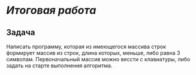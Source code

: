 # _Итоговая работа_ #

## Задача
Написать программу, которая из имеющегося массива строк формирует массив из строк, длина которых, меньше, либо равна 3 символам.
Первоначальный массив можно вессти с клавиатуры, либо задать на старте выполнения алгоритма.

